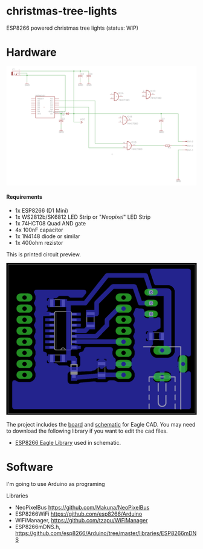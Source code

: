 # christmas-tree-lights
ESP8266 powered christmas tree lights (status: WIP)

Hardware
========

![Schematic](/images/schematic.png?raw=true)

#### Requirements
 * 1x ESP8266 (D1 Mini) 
 * 1x WS2812b/SK6812 LED Strip or "_Neopixel_" LED Strip
 * 1x 74HCT08 Quad AND gate 
 * 4x 100nF capacitor
 * 1x 1N4148 diode or similar
 * 1x 400ohm rezistor

This is printed circuit preview.  

![Printed Circuit ](/images/components.png?raw=true)

The project includes the [board](/eagle/schematic.brd) and [schematic](/eagle/schematic.sch) for Eagle CAD. You may 
need to download the following library if you want to edit the cad files.

 * [ESP8266 Eagle Library](https://github.com/wvanvlaenderen/ESP8266-Eagle_Library) used in schematic.

Software
========
I'm going to use Arduino as programing 

Libraries
  * NeoPixelBus https://github.com/Makuna/NeoPixelBus
  * ESP8266WiFi https://github.com/esp8266/Arduino
  * WiFiManager, https://github.com/tzapu/WiFiManager
  * ESP8266mDNS.h, https://github.com/esp8266/Arduino/tree/master/libraries/ESP8266mDNS


 
 